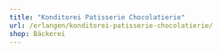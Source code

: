 ```yaml
---
title: "Konditorei Patisserie Chocolatierie"
url: /erlangen/konditorei-patisserie-chocolatierie/
shop: Bäckerei
---
```

